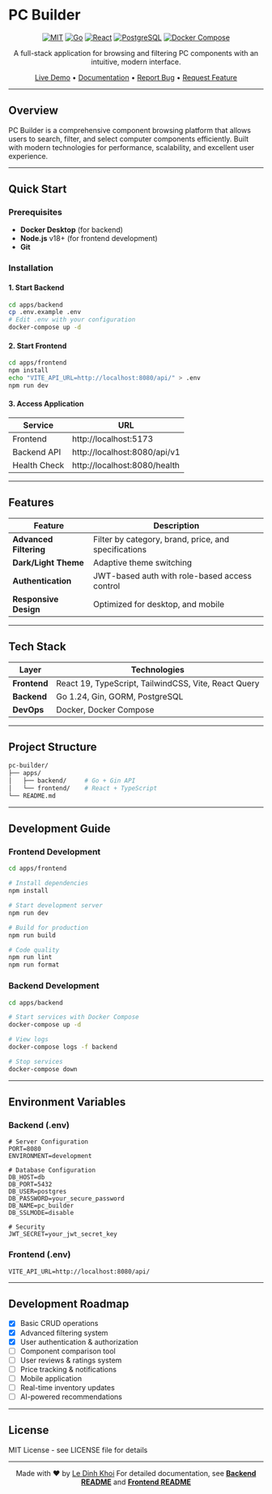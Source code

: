 # PC Builder

<div align="center">
  <p align="center">
    <a href="https://opensource.org/licenses/MIT"><img alt="MIT" src="https://img.shields.io/badge/License-MIT-yellow.svg"/></a>
    <a href="https://golang.org"><img alt="Go" src="https://img.shields.io/badge/Go-1.24-00ADD8?logo=go" /></a>
    <a href="https://react.dev"><img alt="React" src="https://img.shields.io/badge/React-19-61DAFB?logo=react" /></a>
    <a href="https://www.postgresql.org"><img alt="PostgreSQL" src="https://img.shields.io/badge/PostgreSQL-16-336791?logo=postgresql" /></a>
    <a href="https://www.docker.com"><img alt="Docker Compose" src="https://img.shields.io/badge/Docker-Compose-2496ED?logo=docker" /></a>
  </p>

<p>A full-stack application for browsing and filtering PC components with an intuitive, modern interface.</p>

<p align="center">
<a href="https://pc-builder-frontend-orcin.vercel.app">Live Demo</a>
•
<a href="#">Documentation</a>
•
<a href="#">Report Bug</a>
•
<a href="#">Request Feature</a>
</p>

</div>

---

## Overview

PC Builder is a comprehensive component browsing platform that allows users to search, filter, and select computer components efficiently. Built with modern technologies for performance, scalability, and excellent user experience.

---

## Quick Start

### Prerequisites

- **Docker Desktop** (for backend)
- **Node.js** v18+ (for frontend development)
- **Git**

### Installation

#### 1. Start Backend

```bash
cd apps/backend
cp .env.example .env
# Edit .env with your configuration
docker-compose up -d
```

#### 2. Start Frontend

```bash
cd apps/frontend
npm install
echo "VITE_API_URL=http://localhost:8080/api/" > .env
npm run dev
```

#### 3. Access Application

| Service      | URL                          |
| ------------ | ---------------------------- |
| Frontend     | http://localhost:5173        |
| Backend API  | http://localhost:8080/api/v1 |
| Health Check | http://localhost:8080/health |

---

## Features

| Feature                | Description                                          |
| ---------------------- | ---------------------------------------------------- |
| **Advanced Filtering** | Filter by category, brand, price, and specifications |
| **Dark/Light Theme**   | Adaptive theme switching                             |
| **Authentication**     | JWT-based auth with role-based access control        |
| **Responsive Design**  | Optimized for desktop, and mobile                    |

---

## Tech Stack

| Layer        | Technologies                                         |
| ------------ | ---------------------------------------------------- |
| **Frontend** | React 19, TypeScript, TailwindCSS, Vite, React Query |
| **Backend**  | Go 1.24, Gin, GORM, PostgreSQL                       |
| **DevOps**   | Docker, Docker Compose                               |

---

## Project Structure

```bash
pc-builder/
├── apps/
│   ├── backend/     # Go + Gin API
│   └── frontend/    # React + TypeScript
└── README.md
```

---

## Development Guide

### Frontend Development

```bash
cd apps/frontend

# Install dependencies
npm install

# Start development server
npm run dev

# Build for production
npm run build

# Code quality
npm run lint
npm run format
```

### Backend Development

```bash
cd apps/backend

# Start services with Docker Compose
docker-compose up -d

# View logs
docker-compose logs -f backend

# Stop services
docker-compose down
```

---

## Environment Variables

### Backend (.env)

```env
# Server Configuration
PORT=8080
ENVIRONMENT=development

# Database Configuration
DB_HOST=db
DB_PORT=5432
DB_USER=postgres
DB_PASSWORD=your_secure_password
DB_NAME=pc_builder
DB_SSLMODE=disable

# Security
JWT_SECRET=your_jwt_secret_key
```

### Frontend (.env)

```env
VITE_API_URL=http://localhost:8080/api/
```

---

## Development Roadmap

- [x] Basic CRUD operations
- [x] Advanced filtering system
- [x] User authentication & authorization
- [ ] Component comparison tool
- [ ] User reviews & ratings system
- [ ] Price tracking & notifications
- [ ] Mobile application
- [ ] Real-time inventory updates
- [ ] AI-powered recommendations

---

## License

MIT License - see LICENSE file for details

---

<div align="center">

Made with ❤️ by [Le Dinh Khoi](https://github.com/lekhoi2709)
For detailed documentation, see **[Backend README](apps/backend/README.md)** and **[Frontend README](apps/frontend/README.md)**

</div>
